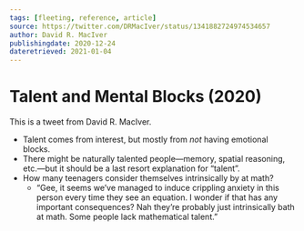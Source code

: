 ```yaml
---
tags: [fleeting, reference, article]
source: https://twitter.com/DRMacIver/status/1341882724974534657
author: David R. MacIver
publishingdate: 2020-12-24
dateretrieved: 2021-01-04
---
```


# Talent and Mental Blocks (2020)

This is a tweet from David R. MacIver.

- Talent comes from interest, but mostly from _not_ having emotional blocks.
- There might be naturally talented people—memory, spatial reasoning, etc.—but it should be a last resort explanation for “talent”.
- How many teenagers consider themselves intrinsically by at math?
  - “Gee, it seems we’ve managed to induce crippling anxiety in this person every time they see an equation. I wonder if that has any important consequences? Nah they’re probably just intrinsically bath at math. Some people lack mathematical talent.”
